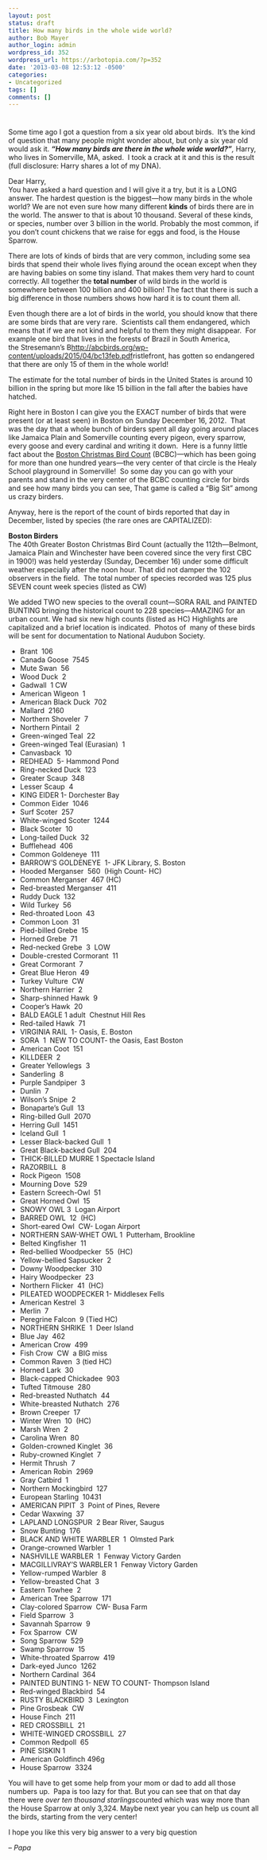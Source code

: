 ```yaml
---
layout: post
status: draft
title: How many birds in the whole wide world?
author: Bob Mayer
author_login: admin
wordpress_id: 352
wordpress_url: https://arbotopia.com/?p=352
date: '2013-03-08 12:53:12 -0500'
categories:
- Uncategorized
tags: []
comments: []
---
```


<p><!-- wp:heading {"level":1} --></p>
<h1><a href="http://www.arbotopia.com/how-many-birds-in-the-whole-wide-world/"></a></h1>
<p><!-- /wp:heading --></p>


<p>Some time ago I got a question from a six year old about birds.&nbsp; It&rsquo;s the kind of question that many people might wonder about, but only a six year old would ask it.&nbsp;<strong><em>&ldquo;How many birds are there in the whole wide world?&rdquo;</em></strong><em>,</em>&nbsp;Harry, who lives in Somerville, MA, asked.&nbsp; I took a crack at it and this is the result (full disclosure: Harry shares a lot of my DNA).</p>


<p>Dear Harry,<br>You have asked a hard question and I will give it a try, but it is a LONG answer. The hardest question is the biggest&mdash;how many birds in the whole world? We are not even sure how many different&nbsp;<strong>kinds</strong>&nbsp;of birds there are in the world. The answer to that is about 10 thousand. Several of these kinds, or species, number over 3 billion in the world. Probably the most common, if you don&rsquo;t count chickens that we raise for eggs and food, is the House Sparrow.</p>


<p>There are lots of kinds of birds that are very common, including some sea birds that spend their whole lives flying around the ocean except when they are having babies on some tiny island. That makes them very hard to count correctly. All together the&nbsp;<strong>total number</strong>&nbsp;of wild birds in the world is somewhere between 100 billion and 400 billion! The fact that there is such a big difference in those numbers shows how hard it is to count them all.</p>


<p>Even though there are a lot of birds in the world, you should know that there are some birds that are very rare.&nbsp; Scientists call them endangered, which means that if we are not kind and helpful to them they might disappear.&nbsp; For example one bird that lives in the forests of Brazil in South America, the&nbsp;Stresemann&rsquo;s&nbsp;B<a href="http://abcbirds.org/wp-content/uploads/2015/04/bc13feb.pdf">http://abcbirds.org/wp-content/uploads/2015/04/bc13feb.pdf</a>ristlefront, has gotten so endangered that there are only 15 of them in the whole world!</p>


<p>The estimate for the total number of birds in the United States is around 10 billion in the spring but more like 15 billion in the fall after the babies have hatched.</p>


<p>Right here in Boston I can give you the EXACT number of birds that were present (or at least seen) in Boston on Sunday December 16, 2012.&nbsp; That was the day that a whole bunch of birders spent all day going around places like Jamaica Plain and Somerville counting every pigeon, every sparrow, every goose and every cardinal and writing it down.&nbsp; Here is a funny little fact about the&nbsp;<a href="http://birds.audubon.org/christmas-bird-count" target="_blank" rel="noreferrer noopener">Boston Christmas Bird Count</a>&nbsp;(BCBC)&mdash;which has been going for more than one hundred years&mdash;the very center of that circle is the Healy School playground in Somerville!&nbsp; So some day you can go with your parents and stand in the very center of the BCBC counting circle for birds and see how many birds you can see, That game is called a &ldquo;Big Sit&rdquo; among us crazy birders.</p>


<p>Anyway, here is the report of the count of birds reported that day in December, listed by species (the rare ones are CAPITALIZED):</p>


<p><strong>Boston Birders</strong><br>The 40th Greater Boston Christmas Bird Count (actually the 112th&mdash;Belmont, Jamaica Plain and Winchester have been covered since the very first CBC in 1900!) was held yesterday (Sunday, December 16) under some difficult weather especially after the noon hour. That did not damper the 102 observers in the field.&nbsp; The total number of species recorded was 125 plus SEVEN count week species (listed as CW)</p>


<p>We added TWO new species to the overall count&mdash;SORA RAIL and PAINTED BUNTING bringing the historical count to 228 species&mdash;AMAZING for an urban count. We had six new high counts (listed as HC) Highlights are capitalized and a brief location is indicated.&nbsp; Photos of&nbsp; many of these birds will be sent for documentation to National Audubon Society.</p>


<p><!-- wp:list --></p>
<ul>
<li>Brant&nbsp; 106</li>
<li>Canada Goose&nbsp; 7545</li>
<li>Mute Swan&nbsp; 56</li>
<li>Wood Duck&nbsp; 2</li>
<li>Gadwall&nbsp; 1 CW</li>
<li>American Wigeon&nbsp; 1</li>
<li>American Black Duck&nbsp; 702</li>
<li>Mallard&nbsp; 2160</li>
<li>Northern Shoveler&nbsp; 7</li>
<li>Northern Pintail&nbsp; 2</li>
<li>Green-winged Teal&nbsp; 22</li>
<li>Green-winged Teal (Eurasian)&nbsp; 1</li>
<li>Canvasback&nbsp; 10</li>
<li>REDHEAD&nbsp; 5- Hammond Pond</li>
<li>Ring-necked Duck&nbsp; 123</li>
<li>Greater Scaup&nbsp; 348</li>
<li>Lesser Scaup&nbsp; 4</li>
<li>KING EIDER 1- Dorchester Bay</li>
<li>Common Eider&nbsp; 1046</li>
<li>Surf Scoter&nbsp; 257</li>
<li>White-winged Scoter&nbsp; 1244</li>
<li>Black Scoter&nbsp; 10</li>
<li>Long-tailed Duck&nbsp; 32</li>
<li>Bufflehead&nbsp; 406</li>
<li>Common Goldeneye&nbsp; 111</li>
<li>BARROW&rsquo;S GOLDENEYE&nbsp; 1- JFK Library, S. Boston</li>
<li>Hooded Merganser&nbsp; 560&nbsp; (High Count- HC)</li>
<li>Common Merganser&nbsp; 467 (HC)</li>
<li>Red-breasted Merganser&nbsp; 411</li>
<li>Ruddy Duck&nbsp; 132</li>
<li>Wild Turkey&nbsp; 56</li>
<li>Red-throated Loon&nbsp; 43</li>
<li>Common Loon&nbsp; 31</li>
<li>Pied-billed Grebe&nbsp; 15</li>
<li>Horned Grebe&nbsp; 71</li>
<li>Red-necked Grebe&nbsp; 3&nbsp; LOW</li>
<li>Double-crested Cormorant&nbsp; 11</li>
<li>Great Cormorant&nbsp; 7</li>
<li>Great Blue Heron&nbsp; 49</li>
<li>Turkey Vulture&nbsp; CW</li>
<li>Northern Harrier&nbsp; 2</li>
<li>Sharp-shinned Hawk&nbsp; 9</li>
<li>Cooper&rsquo;s Hawk&nbsp; 20</li>
<li>BALD EAGLE 1 adult&nbsp; Chestnut Hill Res</li>
<li>Red-tailed Hawk&nbsp; 71</li>
<li>VIRGINIA RAIL&nbsp; 1- Oasis, E. Boston</li>
<li>SORA&nbsp; 1&nbsp; NEW TO COUNT- the Oasis, East Boston</li>
<li>American Coot&nbsp; 151</li>
<li>KILLDEER&nbsp; 2</li>
<li>Greater Yellowlegs&nbsp; 3</li>
<li>Sanderling&nbsp; 8</li>
<li>Purple Sandpiper&nbsp; 3</li>
<li>Dunlin&nbsp; 7</li>
<li>Wilson&rsquo;s Snipe&nbsp; 2</li>
<li>Bonaparte&rsquo;s Gull&nbsp; 13</li>
<li>Ring-billed Gull&nbsp; 2070</li>
<li>Herring Gull&nbsp; 1451</li>
<li>Iceland Gull&nbsp; 1</li>
<li>Lesser Black-backed Gull&nbsp; 1</li>
<li>Great Black-backed Gull&nbsp; 204</li>
<li>THICK-BILLED MURRE 1 Spectacle Island</li>
<li>RAZORBILL&nbsp; 8</li>
<li>Rock Pigeon&nbsp; 1508</li>
<li>Mourning Dove&nbsp; 529</li>
<li>Eastern Screech-Owl&nbsp; 51</li>
<li>Great Horned Owl&nbsp; 15</li>
<li>SNOWY OWL 3&nbsp; Logan Airport</li>
<li>BARRED OWL&nbsp; 12&nbsp; (HC)</li>
<li>Short-eared Owl&nbsp; CW- Logan Airport</li>
<li>NORTHERN SAW-WHET OWL 1&nbsp; Putterham, Brookline</li>
<li>Belted Kingfisher&nbsp; 11</li>
<li>Red-bellied Woodpecker&nbsp; 55&nbsp; (HC)</li>
<li>Yellow-bellied Sapsucker&nbsp; 2</li>
<li>Downy Woodpecker&nbsp; 310</li>
<li>Hairy Woodpecker&nbsp; 23</li>
<li>Northern Flicker&nbsp; 41&nbsp; (HC)</li>
<li>PILEATED WOODPECKER 1- Middlesex Fells</li>
<li>American Kestrel&nbsp; 3</li>
<li>Merlin&nbsp; 7</li>
<li>Peregrine Falcon&nbsp; 9 (Tied HC)</li>
<li>NORTHERN SHRIKE&nbsp; 1&nbsp; Deer Island</li>
<li>Blue Jay&nbsp; 462</li>
<li>American Crow&nbsp; 499</li>
<li>Fish Crow&nbsp; CW&nbsp; a BIG miss</li>
<li>Common Raven&nbsp; 3 (tied HC)</li>
<li>Horned Lark&nbsp; 30</li>
<li>Black-capped Chickadee&nbsp; 903</li>
<li>Tufted Titmouse&nbsp; 280</li>
<li>Red-breasted Nuthatch&nbsp; 44</li>
<li>White-breasted Nuthatch&nbsp; 276</li>
<li>Brown Creeper&nbsp; 17</li>
<li>Winter Wren&nbsp; 10&nbsp; (HC)</li>
<li>Marsh Wren&nbsp; 2</li>
<li>Carolina Wren&nbsp; 80</li>
<li>Golden-crowned Kinglet&nbsp; 36</li>
<li>Ruby-crowned Kinglet&nbsp; 7</li>
<li>Hermit Thrush&nbsp; 7</li>
<li>American Robin&nbsp; 2969</li>
<li>Gray Catbird&nbsp; 1</li>
<li>Northern Mockingbird&nbsp; 127</li>
<li>European Starling&nbsp; 10431</li>
<li>AMERICAN PIPIT&nbsp; 3&nbsp; Point of Pines, Revere</li>
<li>Cedar Waxwing&nbsp; 37</li>
<li>LAPLAND LONGSPUR&nbsp; 2 Bear River, Saugus</li>
<li>Snow Bunting&nbsp; 176</li>
<li>BLACK AND WHITE WARBLER&nbsp; 1&nbsp; Olmsted Park</li>
<li>Orange-crowned Warbler&nbsp; 1</li>
<li>NASHVILLE WARBLER&nbsp; 1&nbsp; Fenway Victory Garden</li>
<li>MACGILLIVRAY&rsquo;S WARBLER 1&nbsp; Fenway Victory Garden</li>
<li>Yellow-rumped Warbler&nbsp; 8</li>
<li>Yellow-breasted Chat&nbsp; 3</li>
<li>Eastern Towhee&nbsp; 2</li>
<li>American Tree Sparrow&nbsp; 171</li>
<li>Clay-colored Sparrow&nbsp; CW- Busa Farm</li>
<li>Field Sparrow&nbsp; 3</li>
<li>Savannah Sparrow&nbsp; 9</li>
<li>Fox Sparrow&nbsp; CW</li>
<li>Song Sparrow&nbsp; 529</li>
<li>Swamp Sparrow&nbsp; 15</li>
<li>White-throated Sparrow&nbsp; 419</li>
<li>Dark-eyed Junco&nbsp; 1262</li>
<li>Northern Cardinal&nbsp; 364</li>
<li>PAINTED BUNTING 1- NEW TO COUNT- Thompson Island</li>
<li>Red-winged Blackbird&nbsp; 54</li>
<li>RUSTY BLACKBIRD&nbsp; 3&nbsp; Lexington</li>
<li>Pine Grosbeak&nbsp; CW</li>
<li>House Finch&nbsp; 211</li>
<li>RED CROSSBILL&nbsp; 21</li>
<li>WHITE-WINGED CROSSBILL&nbsp; 27</li>
<li>Common Redpoll&nbsp; 65</li>
<li>PINE SISKIN 1</li>
<li>American Goldfinch 496g</li>
<li>House Sparrow&nbsp; 3324</li>
</ul>
<p><!-- /wp:list --></p>


<p>You will have to get some help from your mom or dad to add all those numbers up.&nbsp; Papa is too lazy for that. But you can see that on that day there were&nbsp;<em>over ten thousand starlings</em>counted which was way more than the House Sparrow at only 3,324. Maybe next year you can help us count all the birds, starting from the very center!</p>


<p>I hope you like this very big answer to a very big question</p>


<p><em>&ndash; Papa</em></p>
